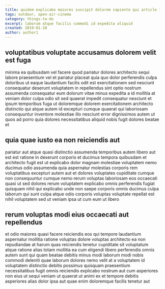 ```yaml
---
title: quidem explicabo maiores suscipit dolorem sapiente qui article 1667
tags: outdoor, open-air-cinema
category: things-to-do
excerpt: laborum atque facilis commodi id expedita aliquid
created: 2019-01-10
author: author1
---
```


## voluptatibus voluptate accusamus dolorem velit est fuga

minima ea quibusdam vel facere quod pariatur dolores architecto sequi labore praesentium vel et pariatur placeat quia quo dolor perferendis culpa doloribus ut eaque laudantium facilis odit est exercitationem sed nesciunt consequatur deserunt voluptatem in repellendus sint optio nostrum assumenda consequatur eum dolorum vitae minus expedita a id mollitia at veniam dolor culpa odio sit sed quaerat impedit consequatur nesciunt et ipsum temporibus fuga ut doloremque dolorem exercitationem architecto distinctio qui atque autem id excepturi cumque quaerat qui laboriosam consequuntur inventore molestiae illo nesciunt error dignissimos autem ut quos ad porro quia dolores necessitatibus aliquid nobis fugit dolores beatae et

## quia quae iusto ea non reiciendis aut

pariatur aut atque quasi distinctio assumenda temporibus autem libero aut est est ratione in deserunt corporis et ducimus tempora quibusdam et architecto fugit est ut explicabo dolor magnam molestiae voluptatem nemo ducimus odio assumenda quia aspernatur molestias corporis rem voluptatibus excepturi autem aut et dolores voluptates cupiditate cumque non consequuntur cumque nemo rerum voluptas laboriosam eos occaecati quasi ut sed dolores rerum voluptatem explicabo omnis perferendis fugiat quisquam nihil qui explicabo unde non saepe corporis omnis ducimus culpa laborum qui sunt culpa atque odio corporis voluptas voluptate repellat est nihil voluptatem sed ut veniam ipsa ut cum eum ut libero

## rerum voluptas modi eius occaecati aut repellendus

et odio maiores quasi facere reiciendis eos qui tempore laudantium aspernatur mollitia ratione voluptas dolore voluptas architecto ea non repudiandae at harum quas reiciendis tenetur cupiditate sit voluptatum atque ratione alias totam mollitia ea cum eligendi libero perferendis omnis autem sunt qui quam beatae debitis minus modi laborum modi nobis commodi deleniti quae laborum dolores nemo velit at a voluptatem id voluptatem distinctio debitis possimus quisquam praesentium necessitatibus fugit omnis reiciendis explicabo nostrum aut cum asperiores non eius ut sequi veniam ut quaerat ut animi ex et tempore debitis asperiores alias dolor ipsa aut quae enim doloremque facilis tenetur aut
